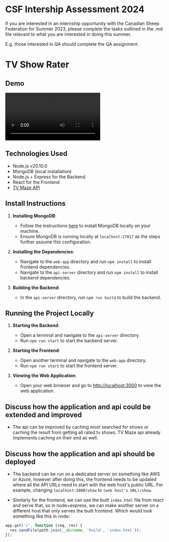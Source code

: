 # CSF Intership Assessment 2024

If you are interested in an internship opportunity with the Canadian Sheep Federation for Summer 2023, please complete the tasks outlined in the .md file relevant to what you are interested in doing this summer.

E.g. those interested in QA should complete the QA assignment.


# TV Show Rater

## Demo
![Watch Demo](demo.mp4)

## Technologies Used
- Node.js v20.10.0
- MongoDB (local installation)
- Node.js + Express for the Backend
- React for the Frontend
- [TV Maze API](https://www.tvmaze.com/ap)

## Install Instructions

1. **Installing MongoDB**:
   - Follow the instructions [here](https://www.mongodb.com/docs/manual/installation/) to install MongoDB locally on your machine.
   - Ensure MongoDB is running locally at `localhost:27017` as the steps further assume this configuration.

2. **Installing the Dependencies**:
   - Navigate to the `web-app` directory and run `npm install` to install frontend dependencies.
   - Navigate to the `api-server` directory and run `npm install` to install backend dependencies.

3. **Building the Backend**:
   - In the `api-server` directory, run `npm run build` to build the backend.

## Running the Project Locally

1. **Starting the Backend**:
   - Open a terminal and navigate to the `api-server` directory.
   - Run `npm run start` to start the backend server.

2. **Starting the Frontend**:
   - Open another terminal and navigate to the `web-app` directory.
   - Run `npm run start` to start the frontend server.

3. **Viewing the Web Application**:
   - Open your web browser and go to [http://localhost:3000](http://localhost:3000) to view the web application.



## Discuss how the application and api could be extended and improved
- The api can be improved by caching most searched for shows or caching the result from getting all rated tv shows. TV Maze api already implements caching on their end as well.


## Discuss how the application and api should be deployed

- The backend can be run on a dedicated server on something like AWS or Azure, however after doing this, the frontend needs to be updated where all the API URLs need to start with the web host's public URL. For example, changing `localhost:5000/show` to `(web host's URL)/show`.

- Similarly for the frontend, we can use the built `index.html` file from react and serve that, so in node+express, we can make another server on a different host that only serves the built frontend. Which would look something like this in node:
```js
app.get('/', function (req, res) {
  res.sendFile(path.join(__dirname, 'build', 'index.html'));
});
```
